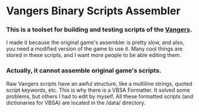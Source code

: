 
# Vangers Binary Scripts Assembler

### This is a toolset for building and testing scripts of the [Vangers](https://github.com/Kranx/Vangers).

I made it because the original game's assembler is pretty slow, and also, you need a modified version of the game to use it.
Many cool things are stored in these scripts, and I want more people to be able editing them.

### Actually, it cannot assemble original game's scripts.

Raw Vangers scripts have an awful structure, like a multiline strings, quoted script keywords, etc.
This is why there is a VBSA Formatter. It solved some problems, but others I had to edit by myself.
All these formatted scripts (and dictionaries for VBSA) are located in the /data/ directory.

